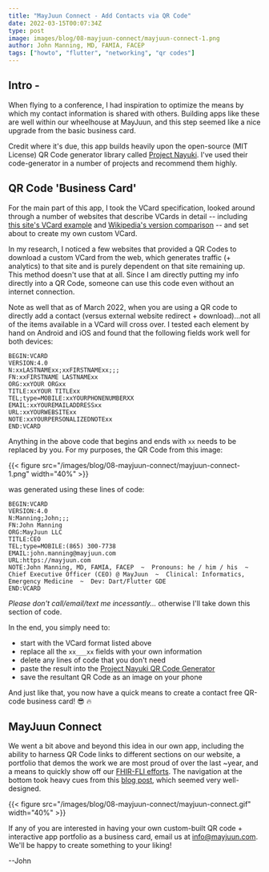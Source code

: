 ```yaml
---
title: "MayJuun Connect - Add Contacts via QR Code"
date: 2022-03-15T00:07:34Z
type: post
image: images/blog/08-mayjuun-connect/mayjuun-connect-1.png
author: John Manning, MD, FAMIA, FACEP
tags: ["howto", "flutter", "networking", "qr codes"]
---
```


## Intro -

When flying to a conference, I had inspiration to optimize the means by which my contact information is shared with others. Building apps like these are well within our wheelhouse at MayJuun, and this step seemed like a nice upgrade from the basic business card.

Credit where it's due, this app builds heavily upon the open-source (MIT License) QR Code generator library called [Project Nayuki](https://www.nayuki.io/page/qr-code-generator-library). I've used their code-generator in a number of projects and recommend them highly.

## QR Code 'Business Card'

For the main part of this app, I took the VCard specification, looked around through a number of websites that describe VCards in detail -- including [this site's VCard example](https://shirishgupta.com/10-common-vcard-mistakes/) and [Wikipedia's version comparison](https://en.wikipedia.org/wiki/VCard) -- and set about to create my own custom VCard.

In my research, I noticed a few websites that provided a QR Codes to download a custom VCard from the web, which generates traffic (+ analytics) to that site and is purely dependent on that site remaining up. This method doesn't use that at all. Since I am directly putting my info directly into a QR Code, someone can use this code even without an internet connection.

Note as well that as of March 2022, when you are using a QR code to directly add a contact (versus external website redirect + download)...not all of the items available in a VCard will cross over. I tested each element by hand on Android and iOS and found that the following fields work well for both devices:

```text
BEGIN:VCARD
VERSION:4.0
N:xxLASTNAMExx;xxFIRSTNAMExx;;;
FN:xxFIRSTNAME LASTNAMExx
ORG:xxYOUR ORGxx
TITLE:xxYOUR TITLExx
TEL;type=MOBILE:xxYOURPHONENUMBERXX
EMAIL:xxYOUREMAILADDRESSxx
URL:xxYOURWEBSITExx
NOTE:xxYOURPERSONALIZEDNOTExx
END:VCARD
```

Anything in the above code that begins and ends with `xx` needs to be replaced by you. For my purposes, the QR Code from this image:

{{< figure src="/images/blog/08-mayjuun-connect/mayjuun-connect-1.png" width="40%" >}}

was generated using these lines of code:

```text
BEGIN:VCARD
VERSION:4.0
N:Manning;John;;;
FN:John Manning
ORG:MayJuun LLC
TITLE:CEO
TEL;type=MOBILE:(865) 300-7738
EMAIL:john.manning@mayjuun.com
URL:https://mayjuun.com
NOTE:John Manning, MD, FAMIA, FACEP  ~  Pronouns: he / him / his  ~  Chief Executive Officer (CEO) @ MayJuun  ~  Clinical: Informatics, Emergency Medicine  ~  Dev: Dart/Flutter GDE
END:VCARD
```

*Please don't call/email/text me incessantly...* otherwise I'll take down this section of code.

In the end, you simply need to:

- start with the VCard format listed above
- replace all the `xx___xx` fields with your own information
- delete any lines of code that you don't need
- paste the result into the [Project Nayuki QR Code Generator](https://www.nayuki.io/page/qr-code-generator-library)
- save the resultant QR Code as an image on your phone

And just like that, you now have a quick means to create a contact free QR-code business card! 😎 🔥

## MayJuun Connect

We went a bit above and beyond this idea in our own app, including the ability to harness QR Code links to different sections on our website, a portfolio that demos the work we are most proud of over the last ~year, and a means to quickly show off our [FHIR-FLI efforts](https://fhirfli.dev/). The navigation at the bottom took heavy cues from this [blog post](https://medium.flutterdevs.com/custom-animated-bottomnavigation-bar-in-flutter-65293e231e4a), which seemed very well-designed.

{{< figure src="/images/blog/08-mayjuun-connect/mayjuun-connect.gif" width="40%" >}}

If any of you are interested in having your own custom-built QR code + interactive app portfolio as a business card, email us at info@mayjuun.com. We'll be happy to create something to your liking!

--John
